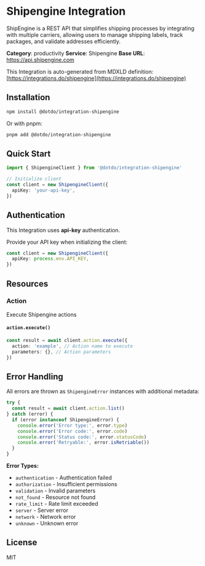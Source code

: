 # Shipengine Integration

ShipEngine is a REST API that simplifies shipping processes by integrating with multiple carriers, allowing users to manage shipping labels, track packages, and validate addresses efficiently.

**Category**: productivity
**Service**: Shipengine
**Base URL**: https://api.shipengine.com

This Integration is auto-generated from MDXLD definition: [https://integrations.do/shipengine](https://integrations.do/shipengine)

## Installation

```bash
npm install @dotdo/integration-shipengine
```

Or with pnpm:

```bash
pnpm add @dotdo/integration-shipengine
```

## Quick Start

```typescript
import { ShipengineClient } from '@dotdo/integration-shipengine'

// Initialize client
const client = new ShipengineClient({
  apiKey: 'your-api-key',
})
```

## Authentication

This Integration uses **api-key** authentication.

Provide your API key when initializing the client:

```typescript
const client = new ShipengineClient({
  apiKey: process.env.API_KEY,
})
```

## Resources

### Action

Execute Shipengine actions

#### `action.execute()`

```typescript
const result = await client.action.execute({
  action: 'example', // Action name to execute
  parameters: {}, // Action parameters
})
```

## Error Handling

All errors are thrown as `ShipengineError` instances with additional metadata:

```typescript
try {
  const result = await client.action.list()
} catch (error) {
  if (error instanceof ShipengineError) {
    console.error('Error type:', error.type)
    console.error('Error code:', error.code)
    console.error('Status code:', error.statusCode)
    console.error('Retryable:', error.isRetriable())
  }
}
```

**Error Types:**

- `authentication` - Authentication failed
- `authorization` - Insufficient permissions
- `validation` - Invalid parameters
- `not_found` - Resource not found
- `rate_limit` - Rate limit exceeded
- `server` - Server error
- `network` - Network error
- `unknown` - Unknown error

## License

MIT
